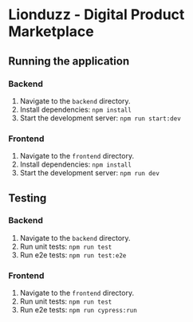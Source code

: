 # Lionduzz - Digital Product Marketplace

## Running the application

### Backend
1.  Navigate to the `backend` directory.
2.  Install dependencies: `npm install`
3.  Start the development server: `npm run start:dev`

### Frontend
1.  Navigate to the `frontend` directory.
2.  Install dependencies: `npm install`
3.  Start the development server: `npm run dev`

## Testing

### Backend
1.  Navigate to the `backend` directory.
2.  Run unit tests: `npm run test`
3.  Run e2e tests: `npm run test:e2e`

### Frontend
1.  Navigate to the `frontend` directory.
2.  Run unit tests: `npm run test`
3.  Run e2e tests: `npm run cypress:run`
